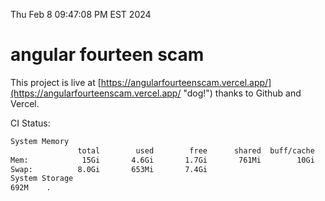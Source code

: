 Thu Feb  8 09:47:08 PM EST 2024

# angular fourteen scam


This project is live at [https://angularfourteenscam.vercel.app/](https://angularfourteenscam.vercel.app/ "dog!") thanks to Github and Vercel.

CI Status: 

```bash
System Memory
               total        used        free      shared  buff/cache   available
Mem:            15Gi       4.6Gi       1.7Gi       761Mi        10Gi        10Gi
Swap:          8.0Gi       653Mi       7.4Gi
System Storage
692M	.
```
```bash

